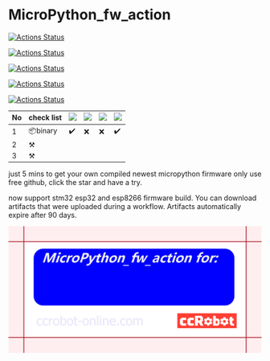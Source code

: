 # MicroPython_fw_action
[![Actions Status](https://github.com/ccccmagicboy/MicroPython_fw_action/workflows/STM32_BUILD/badge.svg)](https://github.com/ccccmagicboy/MicroPython_fw_action/actions?query=workflow%3ASTM32_BUILD)

[![Actions Status](https://github.com/ccccmagicboy/MicroPython_fw_action/workflows/mpy-cross_win_BUILD/badge.svg)](https://github.com/ccccmagicboy/MicroPython_fw_action/actions?query=workflow%3Ampy-cross_win_BUILD)

[![Actions Status](https://github.com/ccccmagicboy/MicroPython_fw_action/workflows/WIN32_BUILD/badge.svg)](https://github.com/ccccmagicboy/MicroPython_fw_action/actions?query=workflow%3AWIN32_BUILD)

[![Actions Status](https://github.com/ccccmagicboy/MicroPython_fw_action/workflows/ESP8266_BUILD/badge.svg)](https://github.com/ccccmagicboy/MicroPython_fw_action/actions?query=workflow%3AESP8266_BUILD)

[![Actions Status](https://github.com/ccccmagicboy/MicroPython_fw_action/workflows/ESP32_BUILD/badge.svg)](https://github.com/ccccmagicboy/MicroPython_fw_action/actions?query=workflow%3AESP32_BUILD)

| No 	| check list 	| ![](https://img.shields.io/badge/PYBV11-blue) 	| ![](https://img.shields.io/badge/ESP32-blue) 	| ![](https://img.shields.io/badge/ESP8266-blue) 	| ![](https://img.shields.io/badge/mpy_cross_win-blue) 	|
|----	|------------	|---------------------------------------------------------	|---------------------------------------------------------	|-----------------------------------------------------------	|----------------------------------------------------------------	|
| 1  	|      📦binary     	|           :heavy_check_mark:                                              	|                 :x:                                        	|                    :x:                                       	|              :heavy_check_mark:                                                  	|
| 2  	|     	⚒     	|                                                         	|                                                         	|                                                           	|                                                                	|
| 3  	|    	⚒     	|                                                         	|                                                         	|                                                           	|                                                                	|


just 5 mins to get your own compiled newest micropython firmware only use free github, click the star and have a try.

now support stm32 esp32 and esp8266 firmware build. You can download artifacts that were uploaded during a workflow. Artifacts automatically expire after 90 days.

![](MicroPython_fw_action_card.png)


